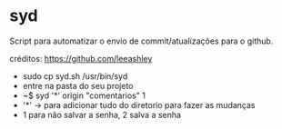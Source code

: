 # syd
Script para automatizar o envio de commit/atualizações para o github.

créditos: https://github.com/leeashley

- sudo cp syd.sh /usr/bin/syd
- entre na pasta do seu projeto
- ~$ syd '*' origin "comentarios" 1
- '*' -> para adicionar tudo do diretorio para fazer as mudanças
- 1 para não salvar a senha, 2 salva a senha
